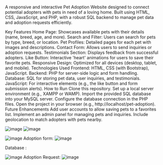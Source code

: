 A responsive and interactive Pet Adoption Website designed to connect potential adopters with pets in need of a loving home. Built using HTML, CSS, JavaScript, and PHP, with a robust SQL backend to manage pet data and adoption requests efficiently.

Key Features
Home Page: Showcases available pets with their details (name, breed, age, and more).
Search and Filter: Users can search for pets by type, breed, or location.
Pet Profiles: Detailed pages for each pet with images and descriptions.
Contact Form: Allows users to send inquiries or adoption requests.
Testimonials Section: Displays feedback from successful adopters.
Like Button: Interactive 'heart' animations for users to save their favorite pets.
Responsive Design: Optimized for all devices (desktop, tablet, and mobile).
Technologies Used
Frontend: HTML, CSS (with Bootstrap), JavaScript.
Backend: PHP for server-side logic and form handling.
Database: SQL for storing pet data, user inquiries, and testimonials.
JavaScript: For interactive elements (e.g., the like button and form submission alerts).
How to Run
Clone this repository.
Set up a local server environment (e.g., XAMPP or WAMP).
Import the provided SQL database into your MySQL server.
Configure the database connection in the PHP files.
Open the project in your browser (e.g., http://localhost/pet-adoption).
Future Enhancements
Add user accounts to allow saving pets to a favorites list.
Implement an admin panel for managing pets and inquiries.
Include geolocation to match adopters with pets nearby.

![image](https://github.com/user-attachments/assets/a82c1856-df75-403f-bf1e-a9662a221d2d)
![image](https://github.com/user-attachments/assets/b7d7ce23-671c-4bfa-8888-7828059ae2a2)

![image](https://github.com/user-attachments/assets/706b0700-280b-497a-84d8-2f9b99dfe6b4)
Adoption form:
![image](https://github.com/user-attachments/assets/75012a1e-dbfb-4584-b466-54634d1cb03d)


Database :

![image](https://github.com/user-attachments/assets/f4362f3f-a0d3-4c5a-b554-d01547b20eaf)
Adoption Request:
![image](https://github.com/user-attachments/assets/d5820be9-5ffe-46d4-ae74-b29d6871912b)



